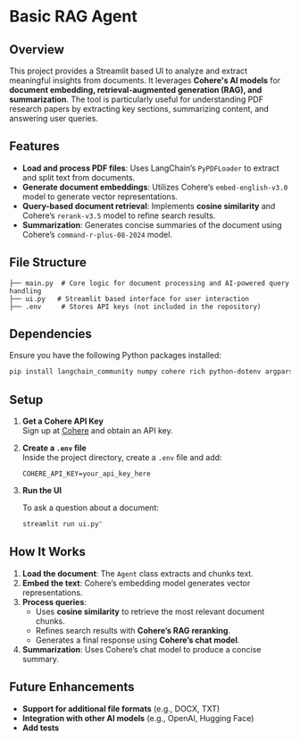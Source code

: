 # Basic RAG Agent

## Overview

This project provides a Streamlit based UI to analyze and extract meaningful insights from documents. It leverages **Cohere's AI models** for **document embedding, retrieval-augmented generation (RAG), and summarization**. The tool is particularly useful for understanding PDF research papers by extracting key sections, summarizing content, and answering user queries.

## Features

- **Load and process PDF files**: Uses LangChain’s `PyPDFLoader` to extract and split text from documents.
- **Generate document embeddings**: Utilizes Cohere’s `embed-english-v3.0` model to generate vector representations.
- **Query-based document retrieval**: Implements **cosine similarity** and Cohere’s `rerank-v3.5` model to refine search results.
- **Summarization**: Generates concise summaries of the document using Cohere’s `command-r-plus-08-2024` model.

## File Structure

```
├── main.py  # Core logic for document processing and AI-powered query handling
├── ui.py   # Streamlit based interface for user interaction
├── .env     # Stores API keys (not included in the repository)
```

## Dependencies

Ensure you have the following Python packages installed:

```bash
pip install langchain_community numpy cohere rich python-dotenv argparse streamlit
```

## Setup

1. **Get a Cohere API Key**  
   Sign up at [Cohere](https://cohere.com/) and obtain an API key.

2. **Create a `.env` file**  
   Inside the project directory, create a `.env` file and add:

   ```
   COHERE_API_KEY=your_api_key_here
   ```

3. **Run the UI**  

   To ask a question about a document:

   ```bash
   streamlit run ui.py"
   ```

## How It Works

1. **Load the document**: The `Agent` class extracts and chunks text.
2. **Embed the text**: Cohere’s embedding model generates vector representations.
3. **Process queries**:
   - Uses **cosine similarity** to retrieve the most relevant document chunks.
   - Refines search results with **Cohere’s RAG reranking**.
   - Generates a final response using **Cohere’s chat model**.
4. **Summarization**: Uses Cohere’s chat model to produce a concise summary.

## Future Enhancements

- **Support for additional file formats** (e.g., DOCX, TXT)
- **Integration with other AI models** (e.g., OpenAI, Hugging Face)
- **Add tests** 



